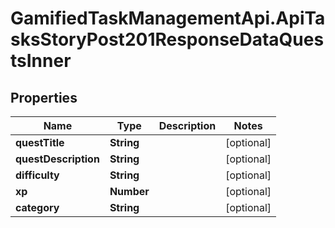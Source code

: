 # GamifiedTaskManagementApi.ApiTasksStoryPost201ResponseDataQuestsInner

## Properties

Name | Type | Description | Notes
------------ | ------------- | ------------- | -------------
**questTitle** | **String** |  | [optional] 
**questDescription** | **String** |  | [optional] 
**difficulty** | **String** |  | [optional] 
**xp** | **Number** |  | [optional] 
**category** | **String** |  | [optional] 


